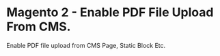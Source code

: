 # Magento 2 - Enable PDF File Upload From CMS.

Enable PDF file upload from CMS Page, Static Block Etc.
